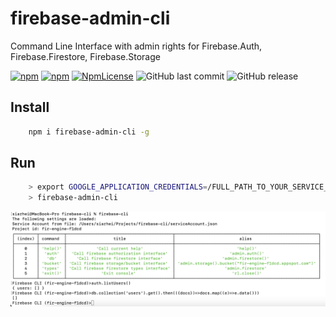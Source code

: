 # firebase-admin-cli

Command Line Interface with admin rights for Firebase.Auth, Firebase.Firestore, Firebase.Storage

[![npm](https://img.shields.io/npm/v/firebase-admin-cli.svg)](https://www.npmjs.com/package/firebase-admin-cli)
[![npm](https://img.shields.io/npm/dy/firebase-admin-cli.svg)](https://www.npmjs.com/package/firebase-admin-cli)
[![NpmLicense](https://img.shields.io/npm/l/firebase-admin-cli.svg)](https://www.npmjs.com/package/firebase-admin-cli)
![GitHub last commit](https://img.shields.io/github/last-commit/siarheidudko/firebase-admin-cli.svg)
![GitHub release](https://img.shields.io/github/release/siarheidudko/firebase-admin-cli.svg)

## Install

```bash
	npm i firebase-admin-cli -g
```

## Run

```bash
    > export GOOGLE_APPLICATION_CREDENTIALS=/FULL_PATH_TO_YOUR_SERVICE_ACCOUNT.json
    > firebase-admin-cli
```

![Firebase Admin CLI Screen](https://github.com/siarheidudko/firebase-admin-cli/raw/main/example.png "Firebase Admin CLI Screen")
